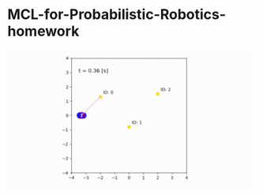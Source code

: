 # MCL-for-Probabilistic-Robotics-homework
![demo](https://github.com/dynepanch/MCL-for-Probabilistic-Robotics-homework/blob/main/gif/left_to_right.gif)